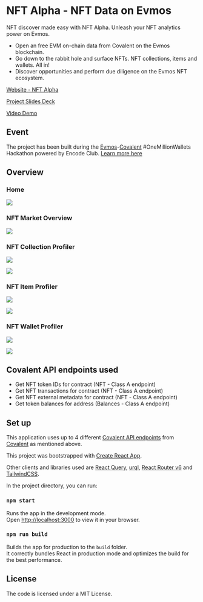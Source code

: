 # NFT Alpha - NFT Data on Evmos

NFT discover made easy with NFT Alpha.
Unleash your NFT analytics power on Evmos.

- Open an free EVM on-chain data from Covalent on the Evmos blockchain.
- Go down to the rabbit hole and surface NFTs.
  NFT collections, items and wallets. All in!
- Discover opportunities and perform due diligence on the Evmos NFT ecosystem.

[Website - NFT Alpha](https://www.nftalpha.app)

[Project Slides Deck](https://ivanmolto.mypinata.cloud/ipfs/QmSbgirs8hVHakyT3hv5xqTxq7a4vgk48B48FFaconcDyu)

[Video Demo](https://youtu.be/TyV7i-kEk9E)

## Event

The project has been built during the [Evmos](https://evmos.org)-[Covalent](https://covalenthq.com) #OneMillionWallets Hackathon powered by Encode Club. [Learn more here](https://www.encode.club/evmoscovalent-hack)

## Overview

### Home

![](https://ivanmolto.mypinata.cloud/ipfs/QmVcC3vnFyyVu44yWQvQDeyBEJaAfV74bMVM84SwYKsH4E)

### NFT Market Overview

![](https://ivanmolto.mypinata.cloud/ipfs/QmPETRBxrTjTfx4e2u9mFWehba8n638rME3rrnNA8s4CQK)

### NFT Collection Profiler

![](https://ivanmolto.mypinata.cloud/ipfs/QmcY9yrjThpUuKuZsKxCZDJHBMjmCMgYivUQh3wQNbWdVa)

![](https://ivanmolto.mypinata.cloud/ipfs/QmRx2VqsKw1R9oebWxm9pbuGRbReYCwrqegDdBtFsVksiR)

### NFT Item Profiler

![](https://ivanmolto.mypinata.cloud/ipfs/Qma6pFWrCrLNTr7Tqwdh8taUVpwyFWdwDwM5VgoQPeEb8z)

![](https://ivanmolto.mypinata.cloud/ipfs/QmdMhXqe5T8P4qvJ19ZDf5Tnipwquqg2TCqyYJFJuWEycZ)

### NFT Wallet Profiler

![](https://ivanmolto.mypinata.cloud/ipfs/QmdWSW8eksRwkap5pytwiGuaatKdFAXoUpwAheUs5RMqsi)

![](https://ivanmolto.mypinata.cloud/ipfs/QmY8NGzSQH12kneuGu1eoctEzbG7tKKK2PJt6zKTonhf4A)

## Covalent API endpoints used

- Get NFT token IDs for contract (NFT - Class A endpoint)
- Get NFT transactions for contract (NFT - Class A endpoint)
- Get NFT external metadata for contract (NFT - Class A endpoint)
- Get token balances for address (Balances - Class A endpoint)

## Set up

This application uses up to 4 different [Covalent API endpoints](https://www.covalenthq.com/docs/api/#/0/0/USD/1) from [Covalent](https://www.covalenthq.com) as mentioned above.

This project was bootstrapped with [Create React App](https://github.com/facebook/create-react-app).

Other clients and libraries used are [React Query](https://tanstack.com/query/v4), [urql](https://formidable.com/open-source/urql/), [React Router v6](https://reactrouter.com/docs/en/v6/getting-started/overview) and [TailwindCSS](https://tailwindcss.com).

In the project directory, you can run:

### `npm start`

Runs the app in the development mode.\
Open [http://localhost:3000](http://localhost:3000) to view it in your browser.

### `npm run build`

Builds the app for production to the `build` folder.\
It correctly bundles React in production mode and optimizes the build for the best performance.

## License

The code is licensed under a MIT License.
